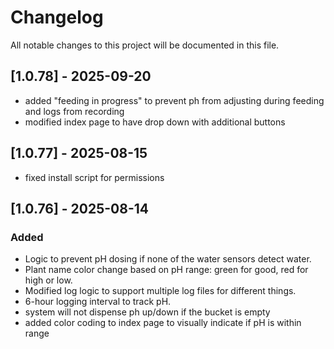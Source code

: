 # Changelog

All notable changes to this project will be documented in this file.

## [1.0.78] - 2025-09-20
- added "feeding in progress" to prevent ph from adjusting during feeding and logs from recording
- modified index page to have drop down with additional buttons

## [1.0.77] - 2025-08-15
- fixed install script for permissions

## [1.0.76] - 2025-08-14

### Added
- Logic to prevent pH dosing if none of the water sensors detect water.
- Plant name color change based on pH range: green for good, red for high or low.
- Modified log logic to support multiple log files for different things.
- 6-hour logging interval to track pH.
- system will not dispense ph up/down if the bucket is empty
- added color coding to index page to visually indicate if pH is within range
